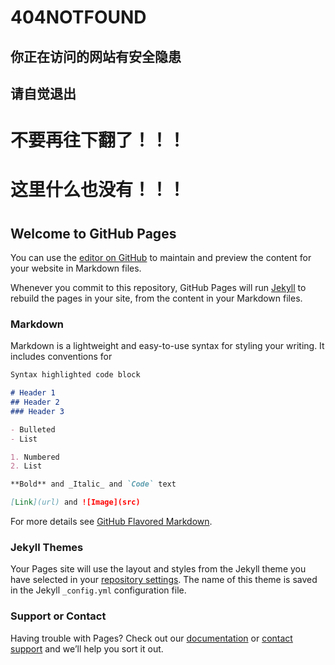 #  404NOTFOUND
## 你正在访问的网站有安全隐患
## 请自觉退出
#  
# 
#
#
#
#
#
#
#
#
#
#
#
#
#
#
#
#

#
#
#
#
#
#
#

#
#
##
#
#
#

#
#
#

#
#
#
#
#
#
#
#
#
#
##
#
#
#
#
#

#
#
#
#
#
##
#

#
#
#
#
#
# 不要再往下翻了！！！
#
#
#
#
#
#
#
#
#
#
#
#
#
#
#
#
#
#
#
#
#
#
#
#
#
#
#
#
#
#
#
#
#
#
#
# 这里什么也没有！！！
#
#
#
#
#
#
#
#
#
#
#
#
#
#
#
#
#
#
#
#
#
#
#
#
#
#
#
#
#
#
#
#
#
#
#
#
#
#
## Welcome to GitHub Pages

You can use the [editor on GitHub](https://github.com/n181619/nanjiangjie.github.com/edit/gh-pages/index.md) to maintain and preview the content for your website in Markdown files.

Whenever you commit to this repository, GitHub Pages will run [Jekyll](https://jekyllrb.com/) to rebuild the pages in your site, from the content in your Markdown files.

### Markdown

Markdown is a lightweight and easy-to-use syntax for styling your writing. It includes conventions for

```markdown
Syntax highlighted code block

# Header 1
## Header 2
### Header 3

- Bulleted
- List

1. Numbered
2. List

**Bold** and _Italic_ and `Code` text

[Link](url) and ![Image](src)
```

For more details see [GitHub Flavored Markdown](https://guides.github.com/features/mastering-markdown/).

### Jekyll Themes

Your Pages site will use the layout and styles from the Jekyll theme you have selected in your [repository settings](https://github.com/n181619/nanjiangjie.github.com/settings/pages). The name of this theme is saved in the Jekyll `_config.yml` configuration file.

### Support or Contact

Having trouble with Pages? Check out our [documentation](https://docs.github.com/categories/github-pages-basics/) or [contact support](https://support.github.com/contact) and we’ll help you sort it out.
